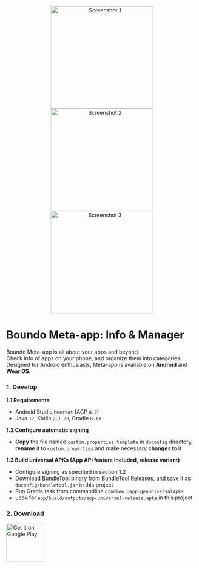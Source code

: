<p align="center">
  <img src="doconfig/markdown/shot1.png" width="270" alt="Screenshot 1">
  <img src="doconfig/markdown/shot2.png" width="270" alt="Screenshot 2">
  <img src="doconfig/markdown/shot3.png" width="270" alt="Screenshot 3">
</p>

# Boundo Meta-app: Info & Manager

Boundo Meta-app is all about your apps and beyond.  
Check info of apps on your phone, and organize them into categories.  
Designed for Android enthusiasts, Meta-app is available on **Android** and **Wear OS**.

### 1. Develop
**1.1 Requirements**
- Android Studio `Meerkat` (AGP `8.9`)
- Java `17`, Kotlin `2.1.20`, Gradle `8.13`

**1.2 Configure automatic signing**
- **Copy** the file named `custom.properties.template` in `doconfig` directory,
  **rename** it to `custom.properties` and make necessary **change**s to it

**1.3 Build universal APKs (App API feature included, release variant)**
- Configure signing as specified in section 1.2
- Download BundleTool binary from [BundleTool Releases](https://github.com/google/bundletool/releases),
  and save it as `doconfig/bundletool.jar` in this project
- Run Gradle task from commandline `gradlew :app:genUniversalApks`
- Look for `app/build/outputs/app-universal-release.apks` in this project

### 2. Download
[<img alt='Get it on Google Play' src='https://play.google.com/intl/en_us/badges/static/images/badges/en_badge_web_generic.png' height='100'/>](
https://play.google.com/store/apps/details?id=com.madness.collision&pcampaignid=pcampaignidMKT-Other-global-all-co-prtnr-py-PartBadge-Mar2515-1)
